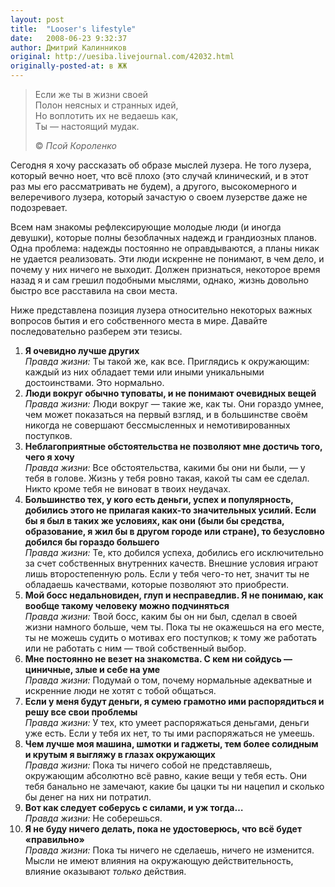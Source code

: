 ```yaml
---
layout: post
title:  "Looser's lifestyle"
date:   2008-06-23 9:32:37
author: Дмитрий Калинников
original: http://uesiba.livejournal.com/42032.html
originally-posted-at: в ЖЖ
---
```


> Если же ты в жизни своей<br/>
> Полон неясных и странных идей,<br/>
> Но воплотить их не ведаешь как,<br/>
> Ты — настоящий мудак.
> 
> © _Псой Короленко_

Сегодня я хочу рассказать об образе мыслей лузера. Не того лузера, который вечно ноет, что всё плохо (это случай клинический, и в этот раз мы его рассматривать не будем), а другого, высокомерного и велеречивого лузера, который зачастую о своем лузерстве даже не подозревает.

Всем нам знакомы рефлексирующие молодые люди (и иногда девушки), которые полны безоблачных надежд и грандиозных планов. Одна проблема: надежды постоянно не оправдываются, а планы никак не удается реализовать. Эти люди искренне не понимают, в чем дело, и почему у них ничего не выходит. Должен признаться, некоторое время назад я и сам грешил подобными мыслями, однако, жизнь довольно быстро все расставила на свои места. 

Ниже представлена позиция лузера относительно некоторых важных вопросов бытия и его собственного места в мире. Давайте последовательно разберем эти тезисы.

  1. **Я очевидно лучше других**<br/>_Правда жизни:_ Ты такой же, как все. Приглядись к окружающим: каждый из них обладает теми или иными уникальными достоинствами. Это нормально.
  2. **Люди вокруг обычно туповаты, и не понимают очевидных вещей**<br/>_Правда жизни:_ Люди вокруг — такие же, как ты. Они гораздо умнее, чем может показаться на первый взгляд, и в большинстве своём никогда не совершают бессмысленных и немотивированных поступков.
  3. **Неблагоприятные обстоятельства не позволяют мне достичь того, чего я хочу**<br/> _Правда жизни:_ Все обстоятельства, какими бы они ни были, — у тебя в голове. Жизнь у тебя ровно такая, какой ты сам ее сделал. Никто кроме тебя не виноват в твоих неудачах.
  4. **Большинство тех, у кого есть деньги, успех и популярность, добились этого не прилагая каких-то значительных усилий. Если бы я был в таких же условиях, как они (были бы средства, образование, я жил бы в другом городе или стране), то безусловно добился бы гораздо большего**<br/>_Правда жизни:_ Те, кто добился успеха, добились его исключительно за счет собственных внутренних качеств. Внешние условия играют лишь второстепенную роль. Если у тебя чего-то нет, значит ты не обладаешь качествами, которые позволяют это приобрести.
  5. **Мой босс недальновиден, глуп и несправедлив. Я не понимаю, как вообще такому человеку можно подчиняться**<br/>_Правда жизни:_ Твой босс, каким бы он ни был, сделал в своей жизни намного больше, чем ты. Пока ты не окажешься на его месте, ты не можешь судить о мотивах его поступков; к тому же работать или не работать с ним — твой собственный выбор. 
  6. **Мне постоянно не везет на знакомства. С кем ни сойдусь — циничные, злые и себе на уме**<br/>_Правда жизни:_ Подумай о том, почему нормальные адекватные и искренние люди не хотят с тобой общаться.
  7. **Если у меня будут деньги, я сумею грамотно ими распорядиться и решу все свои проблемы**<br/>_Правда жизни:_ У тех, кто умеет распоряжаться деньгами, деньги уже есть. Если у тебя их нет, то ты ими распоряжаться не умеешь.
  8. **Чем лучше моя машина, шмотки и гаджеты, тем более солидным и крутым я выгляжу в глазах окружающих**<br/>_Правда жизни:_ Пока ты ничего собой не представляешь, окружающим абсолютно всё равно, какие вещи у тебя есть. Они тебя банально не замечают, какие бы цацки ты ни нацепил и сколько бы денег на них ни потратил.
  9. **Вот как следует соберусь с силами, и уж тогда…**<br/>_Правда жизни:_ Не соберешься.
  10. **Я не буду ничего делать, пока не удостоверюсь, что всё будет «правильно»**<br/>_Правда жизни:_ Пока ты ничего не сделаешь, ничего не изменится. Мысли не имеют влияния на окружающую действительность, влияние оказывают _только_ действия.